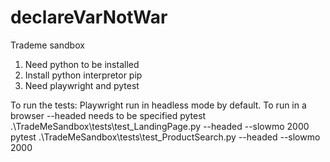 # declareVarNotWar
Trademe sandbox
1. Need python to be installed
2. Install python interpretor pip
3. Need playwright and pytest

To run the tests:
Playwright run in headless mode by default. To run in a browser --headed needs to be specified
pytest .\TradeMeSandbox\tests\test_LandingPage.py --headed --slowmo 2000
pytest .\TradeMeSandbox\tests\test_ProductSearch.py --headed --slowmo 2000
